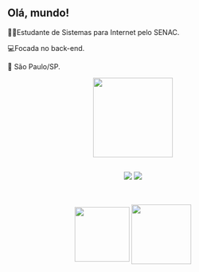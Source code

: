 ## Olá, mundo! 
<p>✍🏻Estudante de Sistemas para Internet pelo SENAC. </p>
<p>💻Focada no back-end. </p>
<p>📍 São Paulo/SP.</p>


<div align="center">
  <a href="https://github.com/biapolegatti">
  <img height="160em" src="https://github-readme-stats.vercel.app/api/top-langs/?username=biapolegatti&layout=compact&langs_count=7&theme=tokyonight"/>
 </div>
 
  ##
<div align="center">
  <a href = "mailto:bianca.polegatti@gmail.com"><img src="https://img.shields.io/badge/-Gmail-%23333?style=for-the-badge&logo=gmail&logoColor=red" target="_blank"></a>
  <a href="https://www.linkedin.com/in/bianca-polegatti/" target="_blank"><img src="https://img.shields.io/badge/-LinkedIn-%230077B5?style=for-the-badge&logo=linkedin&logoColor=white" target="_blank"></a> 
</div>
  
  ##
  
<div align="center"><br>
   <img align="center" height="110" width="110" src="https://cdn.jsdelivr.net/gh/devicons/devicon/icons/java/java-original-wordmark.svg"/>
   <img align="center" height="120" width="120" src="https://cdn.jsdelivr.net/gh/devicons/devicon/icons/spring/spring-original-wordmark.svg"/>
</div>










 
